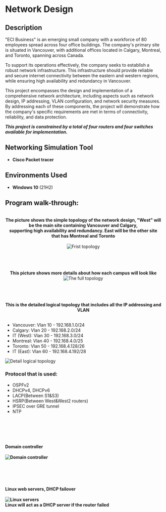 <h1>Network Design</h1>

<h2>Description</h2>
"ECI Business" is an emerging small company with a workforce of 80 employees spread across four office buildings. The company's primary site is situated in Vancouver, with additional offices located in Calgary, Montreal, and Toronto, spanning across Canada.

To support its operations effectively, the company seeks to establish a robust network infrastructure. This infrastructure should provide reliable and secure internet connectivity between the eastern and western regions, while ensuring high availability and redundancy in Vancouver.

This project encompasses the design and implementation of a comprehensive network architecture, including aspects such as network design, IP addressing, VLAN configuration, and network security measures. By addressing each of these components, the project will demonstrate how the company's specific requirements are met in terms of connectivity, reliability, and data protection.

***********This project is constrained by a total of four routers and four switches available for implementation.***********
<br />


<h2>Networking Simulation Tool</h2>

- <b>Cisco Packet tracer</b> 

<h2>Environments Used </h2>

- <b>Windows 10</b> (21H2)

<h2>Program walk-through:</h2>

<p align="center">
<br />
<b>The picture shows the simple topology of the network design, "West" will be the main site containing Vancouver and Calgary, <br/> 
supporting high availability and redundancy. East will be the other site that has Montreal and Toronto</b> <br/>
<br />
  
<img src="https://i.imgur.com/UoGBPdl.png" alt="Frist topology"/>
<br />
<br />
<br />
<br />
<br />
<b>This picture shows more details about how each campus will look like</b><br/>
<img src="https://i.imgur.com/gjMwo7q.png" alt="The full topology"/>
<br />
<br />
<br />
<br />
<br />
<b>This is the detailed logical topology that includes all the IP addressing and VLAN </b><br/>
<br />
<ul>
  <li>Vancouver: Vlan 10 - 192.168.1.0/24</li>
  <li>Calgary:   Vlan 20 - 192.168.2.0/24</li>
  <li>IT (West): Vlan 30 - 192.168.3.0/24</li>
  <li>Montreal:  Vlan 40 - 192.168.4.0/25</li>
  <li>Toronto:   Vlan 50 - 192.168.4.128/26</li>
  <li>IT (East): Vlan 60 - 192.168.4.192/28</li>
</ul>

<img src="https://i.imgur.com/9FReK4J.png" alt="Detail logical topology"/>
<br />
<h3>Protocol that is used:</h3>
<ul>
  <li>OSPFv2</li>
  <li>DHCPv4, DHCPv6</li>
  <li>LACP(Between S1&S3)</li>
  <li>HSRP(Between West&West2 routers)</li>
  <li>IPSEC over GRE tunnel</li>
  <li>NTP</li>
</ul>

<br />
<br />
<br />
<br />



<b>Domain controller<b/> <br/>
<br />
<img src="https://i.imgur.com/jAOR9br.png" alt="Domain controller"/>
<br />
<br />
<br />
<br />
<br />
<br />
<b>Linux web servers, DHCP failover</b><br/>
<br />
<img src="https://i.imgur.com/cEV4RiM.png" alt="Linux servers"/>
<br />
Linux will act as a DHCP server if the router failed<br />
<br />
<br />
<br />
<br />

<!--
Sanitization complete:  <br/>
<img src="https://i.imgur.com/K71yaM2.png" height="80%" width="80%" alt="Disk Sanitization Steps"/>
<br />
<br />
Observe the wiped disk:  <br/>
<img src="https://i.imgur.com/AeZkvFQ.png" height="80%" width="80%" alt="Disk Sanitization Steps"/>
</p>
-->

<!--
 ```diff
- text in red
+ text in green
! text in orange
# text in gray
@@ text in purple (and bold)@@
```
--!>
